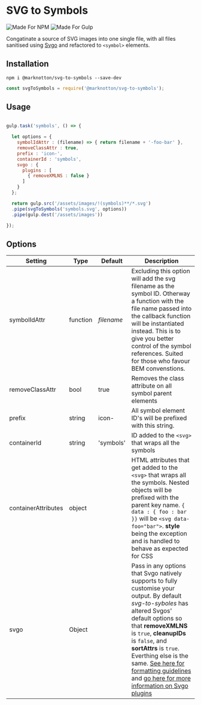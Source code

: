 # SVG to Symbols

![Made For NPM](https://img.shields.io/badge/Made%20for-NPM-orange.svg) ![Made For Gulp](https://img.shields.io/badge/Made%20for-Gulp-red.svg)

Congatinate a source of SVG images into one single file, with all files sanitised using [Svgo](https://github.com/svg/svgo) and refactored to `<symbol>` elements.

## Installation
```
npm i @marknotton/svg-to-symbols --save-dev
```
```js
const svgToSymbols = require('@marknotton/svg-to-symbols');
```

## Usage

```js

gulp.task('symbols', () => {

  let options = {
    symbolIdAttr : (filename) => { return filename + '-foo-bar' },
    removeClassAttr : true,
    prefix : 'icon-',
    containerId : 'symbols',
    svgo : { 
      plugins : [ 
        { removeXMLNS : false }
      ]
    }
  };

  return gulp.src('/assets/images/!(symbols)**/*.svg')
  .pipe(svgToSymbols('symbols.svg', options))
  .pipe(gulp.dest('/assets/images'))

});
```

## Options

| Setting | Type | Default | Description |
|--|--|--|--|
| symbolIdAttr | function | *filename* | Excluding this option will add the svg filename as the symbol ID. Otherway a function with the file name passed into the callback function will be instantiated instead. This is to give you better control of the symbol references. Suited for those who favour BEM convenstions.  |
| removeClassAttr | bool | true | Removes the class attribute on all symbol parent elements | 
| prefix | string | icon- | All symbol element ID's will be prefixed with this string. 
| containerId | string | 'symbols' | ID added to the `<svg>` that wraps all the symbols  | 
| containerAttributes | object| | HTML attributes that get added to the `<svg>` that wraps all the symbols.   Nested objects will be prefixed with the parent key name. `{ data : { foo : bar }}` will be `<svg data-foo="bar">`. **style** being the exception and is handled to behave as expected for CSS| 
| svgo | Object | | Pass in any options that Svgo natively supports to fully customise your output. By default *svg-to-syboles* has altered Svgos' default options so that **removeXMLNS** is `true`, **cleanupIDs** is `false`, and **sortAttrs** is `true`. Everthing else is the same. [See here for formatting guidelines](https://ourcodeworld.com/articles/read/659/how-to-decrease-shrink-svg-file-size-with-svgo-in-nodejs) and [go here for more information on Svgo plugins](https://github.com/svg/svgo)| 